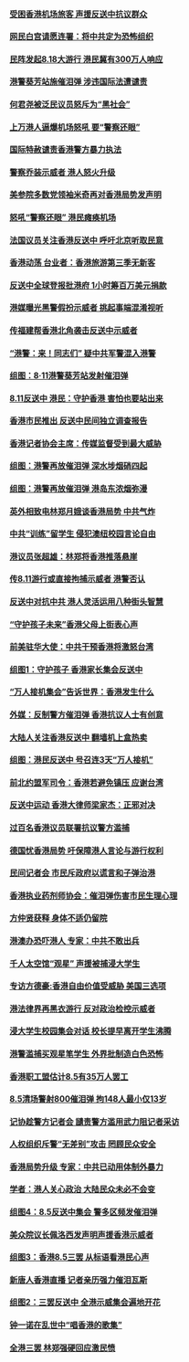 #### [受困香港机场旅客 声援反送中抗议群众](../pages/nsc415/n11450782.md?t=08132032) 

#### [网民白宫请愿连署：将中共定为恐怖组织](../pages/nsc415/n11449390.md?t=08132032) 

#### [民阵发起8.18大游行 港民冀有300万人响应](../pages/nsc415/n11449939.md?t=08132032) 

#### [港警葵芳站施催泪弹 涉违国际法遭谴责](../pages/nsc415/n11449256.md?t=08132032) 

#### [何君尧被泛民议员怒斥为“黑社会”](../pages/nsc415/n11449239.md?t=08132032) 

#### [上万港人逼爆机场怒吼 要“警察还眼”](../pages/nsc415/n11449186.md?t=08132032) 

#### [国际特赦谴责香港警方暴力执法](../pages/nsc415/n11449160.md?t=08132032) 

#### [警察乔装示威者 港人怒火升级](../pages/nsc415/n11448879.md?t=08132032) 

#### [美参院多数党领袖米奇再对香港局势发声明](../pages/nsc415/n11448675.md?t=08132032) 

#### [怒吼“警察还眼”  港民瘫痪机场](../pages/nsc415/n11448309.md?t=08132032) 

#### [法国议员关注香港反送中 呼吁北京听取民意](../pages/nsc415/n11447901.md?t=08132032) 

#### [香港动荡 台业者：香港旅游第三季无新客](../pages/nsc415/n11447672.md?t=08132032) 

#### [反送中全球登报批港府 1小时筹百万美元捐款](../pages/nsc415/n11447491.md?t=08132032) 

#### [港媒曝光黑警假扮示威者 挑起事端混淆视听](../pages/nsc415/n11447494.md?t=08132032) 

#### [传福建帮香港北角袭击反送中示威者](../pages/nsc415/n11447100.md?t=08132032) 

#### [“港警：来！同志们” 疑中共军警混入港警](../pages/nsc415/n11447097.md?t=08132032) 

#### [组图：8‧11港警葵芳站发射催泪弹](../pages/nsc415/n11442851.md?t=08132032) 

#### [8.11反送中 港民：守护香港 害怕也要站出来](../pages/nsc415/n11446189.md?t=08132032) 

#### [香港市民推出 反送中民间独立调查报告](../pages/nsc415/n11445832.md?t=08132032) 

#### [香港记者协会主席：传媒监督受到最大威胁](../pages/nsc415/n11446112.md?t=08132032) 

#### [组图：港警再放催泪弹 深水埗烟硝四起](../pages/nsc415/n11442848.md?t=08132032) 

#### [组图：港警再放催泪弹 港岛东浓烟弥漫](../pages/nsc415/n11442850.md?t=08132032) 

#### [英外相致电林郑月娥谈香港局势 中共气炸](../pages/nsc415/n11445592.md?t=08132032) 

#### [中共“训练”留学生 侵犯澳纽校园言论自由](../pages/nsc415/n11444892.md?t=08132032) 

#### [港议员张超雄：林郑将香港推落悬崖](../pages/nsc415/n11444679.md?t=08132032) 

#### [传8.11游行或直接拘捕示威者 港警否认](../pages/nsc415/n11444657.md?t=08132032) 

#### [反送中对抗中共 港人灵活运用八种街头智慧](../pages/nsc415/n11442207.md?t=08132032) 

#### [“守护孩子未来”香港父母上街表心声](../pages/nsc415/n11444249.md?t=08132032) 

#### [前美驻华大使：中共干预香港将激怒台湾](../pages/nsc415/n11444187.md?t=08132032) 

#### [组图1：守护孩子 香港家长集会反送中](../pages/nsc415/n11442766.md?t=08132032) 

#### [“万人接机集会”告诉世界：香港发生什么](../pages/nsc415/n11442670.md?t=08132032) 

#### [外媒：反制警方催泪弹 香港抗议人士有创意](../pages/nsc415/n11442284.md?t=08132032) 

#### [大陆人关注香港反送中 翻墙机上盒热卖](../pages/nsc415/n11442185.md?t=08132032) 

#### [组图：港民反送中 号召连3天“万人接机”](../pages/nsc415/n11423931.md?t=08132032) 

#### [前北约盟军司令：香港若避免镇压 应谢台湾](../pages/nsc415/n11442055.md?t=08132032) 

#### [反送中运动 香港大律师梁家杰：正邪对决](../pages/nsc415/n11441180.md?t=08132032) 

#### [过百名香港议员联署抗议警方滥捕](../pages/nsc415/n11441326.md?t=08132032) 

#### [德国忧香港局势 吁保障港人言论与游行权利](../pages/nsc415/n11441380.md?t=08132032) 

#### [民间记者会 市民斥政府以谎言和子弹治港](../pages/nsc415/n11441277.md?t=08132032) 

#### [香港执业药剂师协会：催泪弹伤害市民生理心理](../pages/nsc415/n11441238.md?t=08132032) 

#### [方仲贤获释 身体不适仍留院](../pages/nsc415/n11441195.md?t=08132032) 

#### [港澳办恐吓港人 专家：中共不敢出兵](../pages/nsc415/n11438584.md?t=08132032) 

#### [千人太空馆“观星” 声援被捕浸大学生](../pages/nsc415/n11438652.md?t=08132032) 

#### [专访方德豪:香港自由价值受威胁 美国三选项](../pages/nsc415/n11437708.md?t=08132032) 

#### [港法律界再黑衣游行 反对政治检控示威者](../pages/nsc415/n11437786.md?t=08132032) 

#### [浸大学生校园集会对话 校长提早离开学生沸腾](../pages/nsc415/n11437342.md?t=08132032) 

#### [港警滥捕买观星笔学生 外界批制造白色恐怖](../pages/nsc415/n11436817.md?t=08132032) 

#### [香港职工盟估计8.5有35万人罢工](../pages/nsc415/n11435936.md?t=08132032) 

#### [8.5清场警射800催泪弹 拘148人最小仅13岁](../pages/nsc415/n11435896.md?t=08132032) 

#### [记协趁警方记者会 讉责警方滥用武力阻记者采访](../pages/nsc415/n11435814.md?t=08132032) 

#### [人权组织斥警“无差别”攻击 罔顾民众安全](../pages/nsc415/n11435800.md?t=08132032) 

#### [香港局势升级 专家：中共已动用体制外暴力](../pages/nsc415/n11435626.md?t=08132032) 

#### [学者：港人关心政治 大陆民众未必不会变](../pages/nsc415/n11435322.md?t=08132032) 

#### [组图4：8.5反送中集会 警多区频发催泪弹](../pages/nsc415/n11423930.md?t=08132032) 

#### [美众院议长佩洛西发声明声援香港示威者](../pages/nsc415/n11433867.md?t=08132032) 

#### [组图3：香港8.5三罢 从标语看港民心声](../pages/nsc415/n11423864.md?t=08132032) 

#### [新唐人香港直播 记者亲历强力催泪瓦斯](../pages/nsc415/n11433555.md?t=08132032) 

#### [组图2：三罢反送中 全港示威集会遍地开花](../pages/nsc415/n11423927.md?t=08132032) 

#### [钟一诺在乱世中“唱香港的歌集”](../pages/nsc415/n11433504.md?t=08132032) 

#### [全港三罢 林郑强硬回应激民愤](../pages/nsc415/n11433227.md?t=08132032) 


